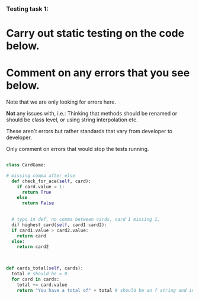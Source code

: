 ### Testing task 1:

# Carry out static testing on the code below.
# Comment on any errors that you see below.

Note that we are only looking for errors here.

**Not** any issues with, i.e.: 
Thinking that methods should be renamed or should be class level, or using string interpolation etc. 

These aren't errors but rather standards that vary from developer to developer. 

Only comment on errors that would stop the tests running.

```python

class CardGame:

# missing comma after else
  def check_for_ace(self, card):
    if card.value = 1:
      return True
    else
      return False
   

  # typo in def, no comma between cards, card 1 missing 1, 
  dif highest_card(self, card1 card2):
  if card1.value > card2.value:
    return card
  else:
    return card2
  


def cards_total(self, cards):
  total # should be = 0 
  for card in cards:
    total += card.value
    return "You have a total of" + total # should be an f string and indented 
  
```
